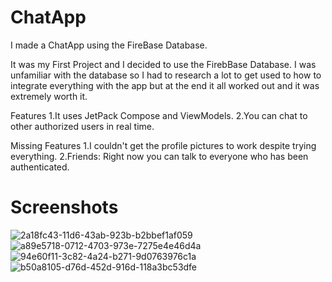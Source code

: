 # ChatApp
I made a ChatApp using the FireBase Database.

It was my First Project and I decided to use the FirebBase Database. I was unfamiliar with the database so I had to research a lot to get used to how to integrate everything with the app but at the end it all worked out and it was extremely worth it.

Features 1.It uses JetPack Compose and ViewModels. 2.You can chat to other authorized users in real time.

Missing Features 1.I couldn't get the profile pictures to work despite trying everything. 2.Friends: Right now you can talk to everyone who has been authenticated.

# Screenshots
![2a18fc43-11d6-43ab-923b-b2bbef1af059](https://github.com/hba777/ChatApp/assets/117719500/63117c66-05d9-4e56-b13d-8445d6a5c34c)
![a89e5718-0712-4703-973e-7275e4e46d4a](https://github.com/hba777/ChatApp/assets/117719500/fa9630db-ff30-46d1-bae3-7415b454a866)
![94e60f11-3c82-4a24-b271-9d0763976c1a](https://github.com/hba777/ChatApp/assets/117719500/2c02354b-d4c4-4078-ab80-e4ec08161d52)
![b50a8105-d76d-452d-916d-118a3bc53dfe](https://github.com/hba777/ChatApp/assets/117719500/2a51da08-e4ab-4274-8780-f991dcefdc6f)
